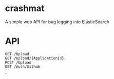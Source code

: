 crashmat
======== 

A simple web API for bug logging into ElasticSearch


API
==

```
GET /Upload
GET /Upload/{ApplicationId}
POST /Upload 
GET /Auth/Github
``
`
